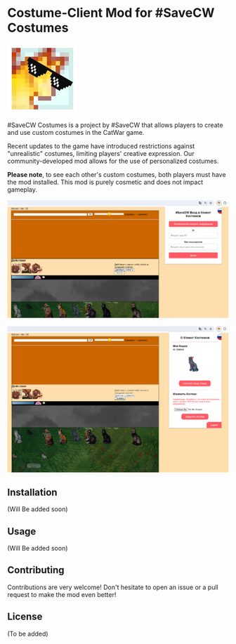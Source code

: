# Costume-Client Mod for #SaveCW Costumes

![#SaveCW Costumes](./icons/icon.png)

#SaveCW Costumes is a project by #SaveCW that allows players to create and use custom costumes in the CatWar game. <br> 

Recent updates to the game have introduced restrictions against "unrealistic" costumes, limiting players' creative expression. Our community-developed mod allows for the use of personalized costumes. 
<br>

<b>Please note</b>, to see each other's custom costumes, both players must have the mod installed. This mod is purely cosmetic and does not impact gameplay.


![Not LoggedIn Screen](./images/NoLogin.PNG)

![LoggedIn Screen](./images/LoggedIn.PNG)

## Installation

(Will Be added soon)

## Usage

(Will Be added soon)

## Contributing

Contributions are very welcome! Don't hesitate to open an issue or a pull request to make the mod even better!

## License

(To be added)